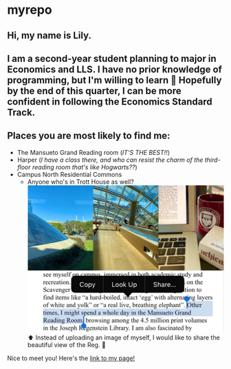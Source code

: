 # myrepo
## Hi, my name is Lily. 
## I am a second-year student planning to major in **Economics** and **LLS**. I have no prior knowledge of programming, but I'm willing to learn :smiling_face_with_three_hearts: Hopefully by the end of this quarter, I can be more confident in following the Economics Standard Track.
## Places you are most likely to find me:
* The Mansueto Grand Reading room (*IT'S THE BEST!!*)
* Harper (*I have a class there, and who can resist the charm of the third-floor reading room that's like Hogwarts??*)
* Campus North Residential Commons
  * Anyone who's in Trott House as well?
![Image of the Reg and the screenshot of part of my application essay](https://raw.githubusercontent.com/Siwei-Mao/myrepo/main/10441633036310_.pic_hd.jpg)
:arrow_up: Instead of uploading an image of myself, I would like to share the beautiful view of the Reg. :book:

Nice to meet you! Here's the [link to my page!](https://github.com/Siwei-Mao/myrepo)

